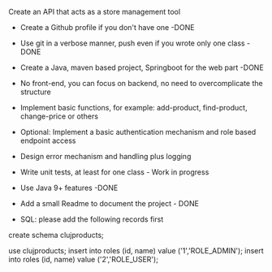 Create an API that acts as a store management tool

- Create a Github profile if you don't have one -DONE
- Use git in a verbose manner, push even if you wrote only one class -DONE
- Create a Java, maven based project, Springboot for the web part -DONE
- No front-end, you can focus on backend, no need to overcomplicate the structure
- Implement basic functions, for example: add-product, find-product, change-price or others
- Optional: Implement a basic authentication mechanism and role based endpoint access
- Design error mechanism and handling plus logging 
- Write unit tests, at least for one class - Work in progress
- Use Java 9+ features -DONE 
- Add a small Readme to document the project - DONE


- SQL: please add the following records first

create schema clujproducts;

use clujproducts;
insert into roles (id, name) value ('1','ROLE_ADMIN');
insert into roles (id, name) value ('2','ROLE_USER');